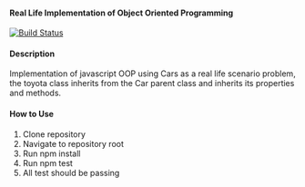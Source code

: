 #### Real Life Implementation of Object Oriented Programming
[![Build Status](https://travis-ci.org/Daramola98/OOP-Demo.svg?branch=develop)](https://travis-ci.org/Daramola98/OOP-Demo)

#### Description
Implementation of javascript OOP using Cars as a real life scenario problem, the toyota class inherits from the Car parent class and inherits its properties and methods.

#### How to Use
1. Clone repository
2. Navigate to repository root
3. Run npm install
4. Run npm test 
5. All test should be passing
